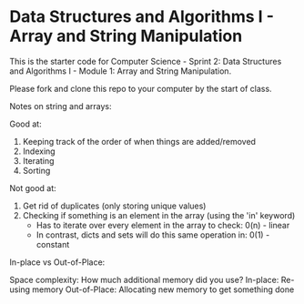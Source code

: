 # Data Structures and Algorithms I - Array and String Manipulation

This is the starter code for Computer Science - Sprint 2: Data Structures and Algorithms I - Module 1: Array and String Manipulation.

Please fork and clone this repo to your computer by the start of class.

Notes on string and arrays:

Good at:

1. Keeping track of the order of when things are added/removed
2. Indexing
3. Iterating
4. Sorting

Not good at:

1. Get rid of duplicates (only storing unique values)
2. Checking if something is an element in the array (using the 'in' keyword)
   - Has to iterate over every element in the array to check: 0(n) - linear
   - In contrast, dicts and sets will do this same operation in: 0(1) - constant

In-place vs Out-of-Place:

Space complexity: How much additional memory did you use?
In-place: Re-using memory
Out-of-Place: Allocating new memory to get something done
